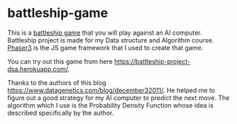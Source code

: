 # battleship-game
This is a [battleship game](https://en.wikipedia.org/wiki/Battleship_(game)) that you will play against an AI computer. Battleship project is made for my Data structure and Algorithm course. [Phaser3](https://phaser.io/) is the JS game framework that I used to create that game.

You can try out this game from here https://battleship-project-dsa.herokuapp.com/.

Thanks to the authors of this blog https://www.datagenetics.com/blog/december32011/. He helped me to figure out a good strategy for my AI computer to predict the next move. The algorithm which I use is the Probability Density Function whose idea is described specifically by the author.
